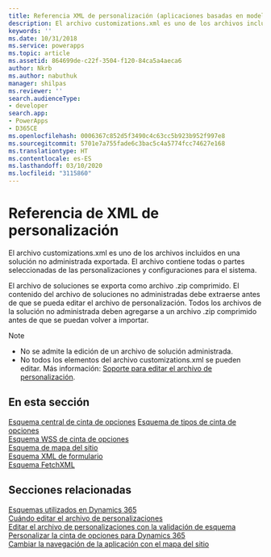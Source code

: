 ```yaml
---
title: Referencia XML de personalización (aplicaciones basadas en modelos) | Microsoft Docs
description: El archivo customizations.xml es uno de los archivos incluidos en una solución no administrada exportada. El archivo contiene todas las partes o partes seleccionadas de las personalizaciones y configuraciones para el sistema.
keywords: ''
ms.date: 10/31/2018
ms.service: powerapps
ms.topic: article
ms.assetid: 864699de-c22f-3504-f120-84ca5a4aeca6
author: Nkrb
ms.author: nabuthuk
manager: shilpas
ms.reviewer: ''
search.audienceType:
- developer
search.app:
- PowerApps
- D365CE
ms.openlocfilehash: 0006367c852d5f3490c4c63cc5b923b952f997e8
ms.sourcegitcommit: 5701e7a755fade6c3bac5c4a5774fcc74627e168
ms.translationtype: HT
ms.contentlocale: es-ES
ms.lasthandoff: 03/10/2020
ms.locfileid: "3115860"
---
```

# <a name="customization-xml-reference"></a>Referencia de XML de personalización

<!-- https://docs.microsoft.com/dynamics365/customer-engagement/developer/customization-xml-reference -->

El archivo customizations.xml es uno de los archivos incluidos en una solución no administrada exportada. El archivo contiene todas o partes seleccionadas de las personalizaciones y configuraciones para el sistema. 
  
 El archivo de soluciones se exporta como archivo .zip comprimido. El contenido del archivo de soluciones no administradas debe extraerse antes de que se pueda editar el archivo de personalización. Todos los archivos de la solución no administrada deben agregarse a un archivo .zip comprimido antes de que se puedan volver a importar.  

> [!NOTE]
> - No se admite la edición de un archivo de solución administrada.  
> - No todos los elementos del archivo customizations.xml se pueden editar. Más información: [Soporte para editar el archivo de personalización](../common-data-service/when-edit-customization-file.md).

## <a name="in-this-section"></a>En esta sección

 [Esquema central de cinta de opciones](ribbon-core-schema.md) [Esquema de tipos de cinta de opciones](ribbon-types-schema.md)  
 [Esquema WSS de cinta de opciones](ribbon-wss-schema.md)  
 [Esquema de mapa del sitio](/dynamics365/customer-engagement/developer/customize-dev/sitemap-schema)<br/> <!-- TODO need to fix the link--> 
 [Esquema XML de formulario](form-xml-schema.md)<br/> 
 [Esquema FetchXML](../common-data-service/fetchxml-schema.md) 

## <a name="related-sections"></a>Secciones relacionadas

 [Esquemas utilizados en Dynamics 365](/dynamics365/customer-engagement/developer/schemas-used-dynamics-365)<br/> <!-- TODO need to fix the link--> 
 [Cuándo editar el archivo de personalizaciones](../common-data-service/when-edit-customization-file.md)  
[Editar el archivo de personalizaciones con la validación de esquema](edit-customizations-xml-file-schema-validation.md)  
 [Personalizar la cinta de opciones para Dynamics 365](customize-commands-ribbon.md)  
 [Cambiar la navegación de la aplicación con el mapa del sitio](/dynamics365/customer-engagement/developer/customize-dev/change-application-navigation-using-sitemap) <!-- TODO need to fix the link--> 
